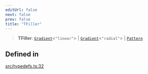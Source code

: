 ```yaml
---
editUrl: false
next: false
prev: false
title: "TFiller"
---
```


> **TFiller**: [`Gradient`](/api/classes/gradient/)\<`"linear"`\> \| [`Gradient`](/api/classes/gradient/)\<`"radial"`\> \| [`Pattern`](/api/classes/pattern/)

## Defined in

[src/typedefs.ts:32](https://github.com/fabricjs/fabric.js/blob/c093e29e73123dafcfa091ff4d5e04e690bb796e/src/typedefs.ts#L32)
